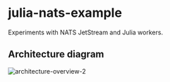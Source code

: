 # julia-nats-example
Experiments with NATS JetStream and Julia workers.

## Architecture diagram

![architecture-overview-2](https://github.com/jakubwro/julia-nats-example/assets/6503171/4a8f8a38-9ddd-4afc-83dd-aa8248cdeec3)

